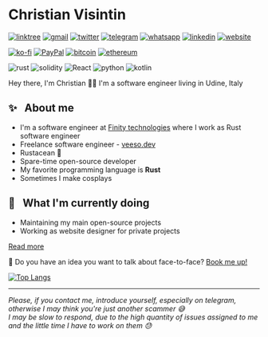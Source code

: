 # Christian Visintin

[![linktree](https://img.shields.io/badge/linktree-39E09B?style=for-the-badge&logo=linktree&logoColor=white)](https://linktr.ee/veeso)
[![gmail](https://img.shields.io/badge/Gmail-D14836?style=for-the-badge&logo=gmail&logoColor=white)](mailto:christian.visintin@veeso.dev)
[![twitter](https://img.shields.io/badge/Twitter-1DA1F2?style=for-the-badge&logo=twitter&logoColor=white)](https://twitter.com/veeso_dev)
[![telegram](https://img.shields.io/badge/Telegram-2CA5E0?style=for-the-badge&logo=telegram&logoColor=white)](https://t.me/veeso_dev)
[![whatsapp](	https://img.shields.io/badge/WhatsApp-25D366?style=for-the-badge&logo=whatsapp&logoColor=white)](https://wa.me/message/BQGR4AO6YI7GE1)
[![linkedin](https://img.shields.io/badge/LinkedIn-0077B5?style=for-the-badge&logo=linkedin&logoColor=white)](https://www.linkedin.com/in/christian-visintin/)
[![website](https://img.shields.io/badge/website-000000?style=for-the-badge&logo=About.me&logoColor=white)](https://veeso.dev)

[![ko-fi](https://img.shields.io/badge/Ko--fi-F16061?style=for-the-badge&logo=ko-fi&logoColor=white)](https://ko-fi.com/veeso)
[![PayPal](https://img.shields.io/badge/PayPal-00457C?style=for-the-badge&logo=paypal&logoColor=white)](https://www.paypal.me/chrisintin)
[![bitcoin](https://img.shields.io/badge/Bitcoin-ff9416?style=for-the-badge&logo=bitcoin&logoColor=white)](https://btc.com/bc1qvlmykjn7htz0vuprmjrlkwtv9m9pan6kylsr8w)
[![ethereum](https://img.shields.io/badge/Ethereum-3C3C3D?style=for-the-badge&logo=Ethereum&logoColor=white)](https://etherscan.io/address/0xE57E761Aa806c9afe7e06Fb0601B17beC310f9c4) 


![rust](https://img.shields.io/badge/Rust-000000?style=for-the-badge&logo=rust&logoColor=white)
![solidity](https://img.shields.io/badge/Solidity-%23363636.svg?style=for-the-badge&logo=solidity&logoColor=white)
![React](https://img.shields.io/badge/react-%2320232a.svg?style=for-the-badge&logo=react&logoColor=%2361DAFB)
![python](https://img.shields.io/badge/Python-FFD43B?style=for-the-badge&logo=python&logoColor=blue)
![kotlin](https://img.shields.io/badge/Kotlin-0095D5?&style=for-the-badge&logo=kotlin&logoColor=white)

Hey there, I'm Christian 👋🏻
I'm a software engineer living in Udine, Italy

## ✨ &nbsp; About me

- I'm a software engineer at [Finity technologies](https://github.com/infinity-swap) where I work as Rust software engineer
- Freelance software engineer - [veeso.dev](https://veeso.dev)
- Rustacean 🦀
- Spare-time open-source developer
- My favorite programming language is **Rust**
- Sometimes I make cosplays

## 🎯 &nbsp; What I'm currently doing

- Maintaining my main open-source projects
- Working as website designer for private projects

[Read more](https://veeso.dev/)

📆 Do you have an idea you want to talk about face-to-face? [Book me up!](https://calendly.com/veeso-dev)

[![Top Langs](https://github-readme-stats.vercel.app/api/top-langs/?username=veeso&layout=compact)](https://github.com/anuraghazra/github-readme-stats)

---

*Please, if you contact me, introduce yourself, especially on telegram, otherwise I may think you're just another scammer 😅*  
*I may be slow to respond, due to the high quantity of issues assigned to me and the little time I have to work on them 😓*
